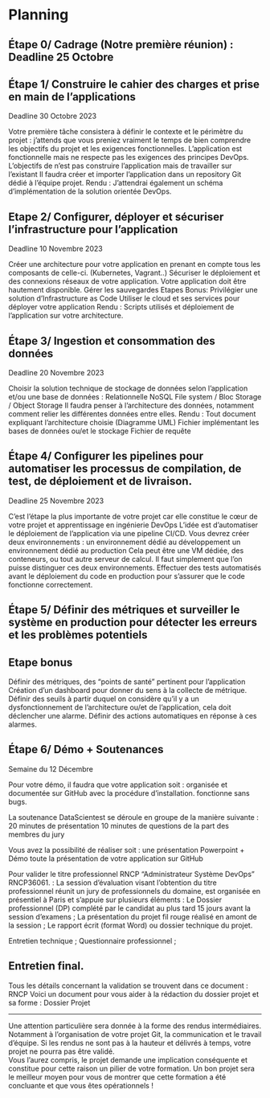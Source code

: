 # Planning

## Étape 0/ Cadrage (Notre première réunion) : Deadline 25 Octobre

## Étape 1/ Construire le cahier des charges et prise en main de l’applications

Deadline 30 Octobre 2023

Votre première tâche consistera à définir le contexte et le périmètre du projet : j’attends que vous preniez vraiment le temps de bien comprendre les objectifs du projet et les exigences fonctionnelles. L’application est fonctionnelle mais ne respecte pas les exigences des principes DevOps.
L’objectifs de n’est pas construire l’application mais de travailler sur l’existant
Il faudra créer et importer l’application dans un repository Git dédié à l’équipe projet.
Rendu : J’attendrai également un schéma d’implémentation de la solution orientée DevOps.

## Etape 2/ Configurer, déployer et sécuriser l’infrastructure pour l’application

Deadline 10 Novembre 2023

Créer une architecture pour votre application en prenant en compte tous les composants de celle-ci. (Kubernetes, Vagrant..)
Sécuriser le déploiement et des connexions réseaux de votre application.
Votre application doit être hautement disponible.
Gérer les sauvegardes
Etapes Bonus:
Privilégier une solution d’Infrastructure as Code
Utiliser le cloud et ses services pour déployer votre application
Rendu : Scripts utilisés et déploiement de l’application sur votre architecture.

## Étape 3/ Ingestion et consommation des données

Deadline 20 Novembre 2023

Choisir la solution technique de stockage de données selon l’application et/ou une base de données :
Relationnelle
NoSQL
File system / Bloc Storage / Object Storage
Il faudra penser à l’architecture des données, notamment comment relier les différentes données entre elles.
Rendu : Tout document expliquant l’architecture choisie (Diagramme UML)
Fichier implémentant les bases de données ou/et le stockage
Fichier de requête

## Étape 4/ Configurer les pipelines pour automatiser les processus de compilation, de test, de déploiement et de livraison.

Deadline 25 Novembre 2023

C’est l’étape la plus importante de votre projet car elle constitue le cœur de votre projet et apprentissage en ingénierie DevOps
L’idée est d’automatiser le déploiement de l’application via une pipeline CI/CD.
Vous devrez créer deux environnements :
un environnement dédié au développement
un environnement dédié au production
Cela peut être une VM dédiée, des conteneurs, ou tout autre serveur de calcul. Il faut simplement que l’on puisse distinguer ces deux environnements.
Effectuer des tests automatisés avant le déploiement du code en production pour s’assurer que le code fonctionne correctement.

## Étape 5/ Définir des métriques et surveiller le système en production pour détecter les erreurs et les problèmes potentiels

## Etape bonus

Définir des métriques, des “points de santé” pertinent pour l’application
Création d’un dashboard pour donner du sens à la collecte de métrique.
Définir des seuils à partir duquel on considère qu’il y a un dysfonctionnement de l’architecture ou/et de l’application, cela doit déclencher une alarme.
Définir des actions automatiques en réponse à ces alarmes.

## Étape 6/ Démo + Soutenances

Semaine du 12 Décembre

Pour votre démo, il faudra que votre application soit :
organisée et documentée sur GitHub avec la procédure d’installation.
fonctionne sans bugs.

La soutenance DataScientest se déroule en groupe de la manière suivante :
20 minutes de présentation
10 minutes de questions de la part des membres du jury

Vous avez la possibilité de réaliser soit :
une présentation Powerpoint + Démo
toute la présentation de votre application sur GitHub

Pour valider le titre professionnel RNCP “Administrateur Système DevOps” RNCP36061. :
La session d’évaluation visant l’obtention du titre professionnel réunit un jury de professionnels du domaine, est organisée en présentiel à Paris et s’appuie sur plusieurs éléments :
Le Dossier professionnel (DP) complété par le candidat au plus tard 15 jours avant la session d’examens ;
La présentation du projet fil rouge réalisé en amont de la session ;
Le rapport écrit (format Word) ou dossier technique du projet.

Entretien technique ;
Questionnaire professionnel ;

## Entretien final.

Tous les détails concernant la validation se trouvent dans ce document :  RNCP
Voici un document pour vous aider à la rédaction du dossier projet et sa forme : Dossier Projet

---------------------------------------------------------------------------------------------------------------------------------------------------

Une attention particulière sera donnée à la forme des rendus intermédiaires. Notamment à l’organisation de votre projet Git, la communication et le travail d’équipe.
Si les rendus ne sont pas à la hauteur et délivrés à temps, votre projet ne pourra pas être validé.                                   
Vous l’aurez compris, le projet demande une implication conséquente et constitue pour cette raison un pilier de votre formation. Un bon projet sera le meilleur moyen pour vous de montrer que cette formation a été concluante et que vous êtes opérationnels !